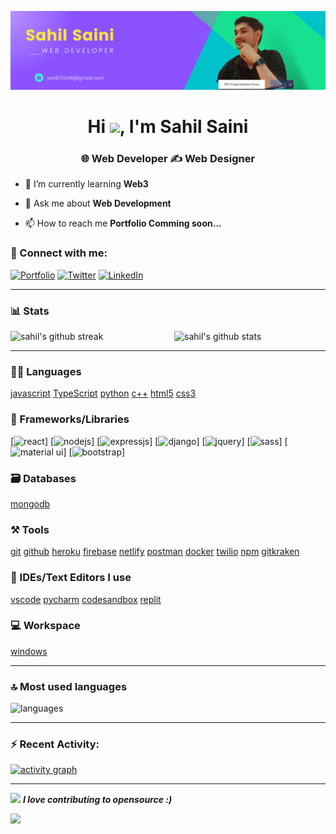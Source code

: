 [![itsSahilsaini](https://github.com/sahilsaini110/sahilsaini110/blob/main/Sahil%20Saini%20(2).png)](shilsaini110)

<h1 align="center">Hi <img src="https://raw.githubusercontent.com/MartinHeinz/MartinHeinz/master/wave.gif" width="30">, I'm Sahil Saini</h1>
<h3 align="center">🌐 Web Developer ✍️ Web Designer </h3>

- 🌱 I’m currently learning **Web3**

<!-- - 👨‍💻 All of my projects are available [here](https://itsrakesh.co/work/projects) -->

<!-- - 📝 I regularly write articles on my [blog](https://blog.itsrakesh.co) -->

- 💬 Ask me about **Web Development**

- 📫 How to reach me **Portfolio Comming soon...**

### 🤝 Connect with me:

[![Portfolio](https://img.shields.io/badge/Portfolio-000000?style=for-the-badge&logo=Portfolio&logoColor=white)](https:/itsSahilsaini.co)
[![Twitter](https://img.shields.io/badge/Twitter-1DA1F2?style=for-the-badge&logo=twitter&logoColor=white)](https:/itsSahilsaini.co)
[![LinkedIn](https://img.shields.io/badge/LinkedIn-0077B5?style=for-the-badge&logo=linkedin&logoColor=white)](https://www.linkedin.com/in/sahilsaini110/)

---

### 📊 Stats

<img src="https://github-readme-stats.vercel.app/api?username=Sahilsaini110&include_all_commits=true&show_icons=true&theme=github_dark&hide_border=true" alt="sahil's github stats" width="48%" align="right" >
<img src="https://github-readme-streak-stats.herokuapp.com/?user=Sahilsaini110&theme=tokyonight&hide_border=true" alt="sahil's github streak" width="48%" >

---

### 🧑‍💻 Languages

[javascript](https://img.shields.io/badge/JavaScript-323330?style=for-the-badge&logo=javascript&logoColor=F7DF1E)
[TypeScript](https://img.shields.io/badge/TypeScript-007ACC?style=for-the-badge&logo=typescript&logoColor=white)
[python](https://img.shields.io/badge/Python-FFD43B?style=for-the-badge&logo=python&logoColor=darkgreen)
[c++](https://img.shields.io/badge/C%2B%2B-00599C?style=for-the-badge&logo=c%2B%2B&logoColor=white)
[html5](https://img.shields.io/badge/HTML5-E34F26?style=for-the-badge&logo=html5&logoColor=white)
[css3](https://img.shields.io/badge/CSS3-1572B6?style=for-the-badge&logo=css3&logoColor=white)


### 🧩 Frameworks/Libraries

[![react](https://img.shields.io/badge/React-20232A?style=for-the-badge&logo=react&logoColor=61DAFB)]
[![nodejs](https://img.shields.io/badge/Node.js-339933?style=for-the-badge&logo=nodedotjs&logoColor=white)]
[![expressjs](https://img.shields.io/badge/Express.js-000000?style=for-the-badge&logo=express&logoColor=white)]
[![django](https://img.shields.io/badge/django-000000?style=for-the-badge&logo=flask&logoColor=white)]
[![jquery](https://img.shields.io/badge/jQuery-0769AD?style=for-the-badge&logo=jquery&logoColor=white)]
[![sass](https://img.shields.io/badge/Sass-CC6699?style=for-the-badge&logo=sass&logoColor=white)]
[![material ui](https://img.shields.io/badge/Material%20UI-007FFF?style=for-the-badge&logo=mui&logoColor=white)]
[![bootstrap](https://img.shields.io/badge/Bootstrap-563D7C?style=for-the-badge&logo=bootstrap&logoColor=white)]

### 🗃️ Databases

[mongodb](https://img.shields.io/badge/MongoDB-4EA94B?style=for-the-badge&logo=mongodb&logoColor=white)

### ⚒️ Tools

[git](https://img.shields.io/badge/GIT-E44C30?style=for-the-badge&logo=git&logoColor=white)
[github](https://img.shields.io/badge/GitHub-100000?style=for-the-badge&logo=github&logoColor=white)
[heroku](https://img.shields.io/badge/Heroku-430098?style=for-the-badge&logo=heroku&logoColor=white)
[firebase](https://img.shields.io/badge/firebase-ffca28?style=for-the-badge&logo=firebase&logoColor=black)
[netlify](https://img.shields.io/badge/Netlify-00C7B7?style=for-the-badge&logo=netlify&logoColor=white)
[postman](https://img.shields.io/badge/Postman-FF6C37?style=for-the-badge&logo=Postman&logoColor=white)
[docker](https://img.shields.io/badge/Docker-2CA5E0?style=for-the-badge&logo=docker&logoColor=white)
[twilio](https://img.shields.io/badge/Twilio-F22F46?style=for-the-badge&logo=Twilio&logoColor=white)
[npm](https://img.shields.io/badge/npm-CB3837?style=for-the-badge&logo=npm&logoColor=white)
[gitkraken](https://img.shields.io/badge/GitKraken-179287?style=for-the-badge&logo=GitKraken&logoColor=white)

### 🧠 IDEs/Text Editors I use

[vscode](https://img.shields.io/badge/Visual_Studio_Code-0078D4?style=for-the-badge&logo=visual%20studio%20code&logoColor=white)
[pycharm](https://img.shields.io/badge/PyCharm-000000.svg?&style=for-the-badge&logo=PyCharm&logoColor=white)
[codesandbox](https://img.shields.io/badge/Codesandbox-000000?style=for-the-badge&logo=CodeSandbox&logoColor=white)
[replit](https://img.shields.io/badge/replit-667881?style=for-the-badge&logo=replit&logoColor=white)

### 💻 Workspace

[windows](https://img.shields.io/badge/Windows-0078D6?style=for-the-badge&logo=windows&logoColor=white)

---

### 🔝 Most used languages
  <img alt="languages" src="https://github-readme-stats.vercel.app/api/top-langs/?username=Sahilsaini110&theme=github_dark&hide_border=true&hide=Jupyter%20Notebook,css,html,scss,python&layout=compact" />

---
### :zap: Recent Activity:
 

[![activity graph](https://activity-graph.herokuapp.com/graph?username=sahilsaini110&custom_title=Sahil's%20activity%20graph&theme=github-light&hide_border=true)](https://github.com/ashutosh00710/github-readme-activity-graph)
 
---
<p> 
   
 <img src="https://media.giphy.com/media/dxn6fRlTIShoeBr69N/giphy.gif">
<em><b> I love contributing to opensource :)</em>
</p>

 <img src="https://github.com/punitkmryh/punitkmryh/blob/master/wave.svg" />
